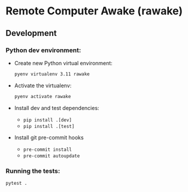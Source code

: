# Remote Computer Awake (rawake)

## Development

### Python dev environment:

- Create new Python virtual environment:
  ```bash
  pyenv virtualenv 3.11 rawake
  ```
- Activate the virtualenv:
  ```bash
  pyenv activate rawake
  ```

- Install dev and test dependencies:
    - `pip install .[dev]`
    - `pip install .[test]`
- Install git pre-commit hooks
    - `pre-commit install`
    - `pre-commit autoupdate`

### Running the tests:
  ```bash
  pytest .
  ```
